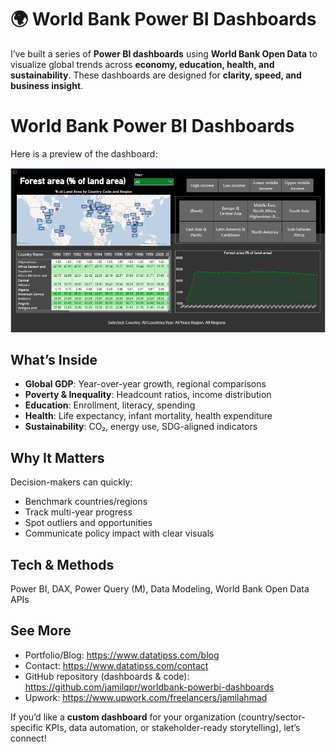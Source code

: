 
# 🌍 World Bank Power BI Dashboards

I’ve built a series of **Power BI dashboards** using **World Bank Open Data** to visualize global trends across **economy, education, health, and sustainability**. These dashboards are designed for **clarity, speed, and business insight**.

# World Bank Power BI Dashboards

Here is a preview of the dashboard:

![Dashboard Preview](Screenshot%202025-08-28%20235414.png)

## What’s Inside

- **Global GDP**: Year-over-year growth, regional comparisons
- **Poverty & Inequality**: Headcount ratios, income distribution
- **Education**: Enrollment, literacy, spending
- **Health**: Life expectancy, infant mortality, health expenditure
- **Sustainability**: CO₂, energy use, SDG-aligned indicators

## Why It Matters
Decision-makers can quickly:
- Benchmark countries/regions
- Track multi-year progress
- Spot outliers and opportunities
- Communicate policy impact with clear visuals

## Tech & Methods
Power BI, DAX, Power Query (M), Data Modeling, World Bank Open Data APIs

## See More
- Portfolio/Blog: https://www.datatipss.com/blog  
- Contact: https://www.datatipss.com/contact  
- GitHub repository (dashboards & code): https://github.com/jamilqpr/worldbank-powerbi-dashboards
- Upwork: https://www.upwork.com/freelancers/jamilahmad

If you’d like a **custom dashboard** for your organization (country/sector-specific KPIs, data automation, or stakeholder-ready storytelling), let’s connect!
